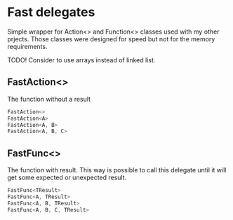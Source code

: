# Fast delegates 

Simple wrapper for Action&lt;> and Function&lt;> classes used with my other prjects.
Those classes were designed for speed but not for the memory requirements.

TODO! Consider to use arrays instead of linked list.

## FastAction<>

The function without a result

```C#
FastAction<>
FastAction<A>
FastAction<A, B>
FastAction<A, B, C>
```
 
## FastFunc<> 

The function with result. This way is possible to call this delegate until it will get some expected or unexpected result.

```C#
FastFunc<TResult>
FastFunc<A, TResult>
FastFunc<A, B, TResult>
FastFunc<A, B, C, TResult>
```